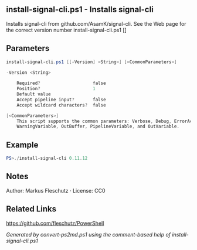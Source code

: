 ## install-signal-cli.ps1 - Installs signal-cli

Installs signal-cli from github.com/AsamK/signal-cli. See the Web page for the correct version number
install-signal-cli.ps1 [<version>]

## Parameters
```powershell
install-signal-cli.ps1 [[-Version] <String>] [<CommonParameters>]

-Version <String>
    
    Required?                    false
    Position?                    1
    Default value                
    Accept pipeline input?       false
    Accept wildcard characters?  false

[<CommonParameters>]
    This script supports the common parameters: Verbose, Debug, ErrorAction, ErrorVariable, WarningAction, 
    WarningVariable, OutBuffer, PipelineVariable, and OutVariable.
```

## Example
```powershell
PS>./install-signal-cli 0.11.12
```

## Notes
Author: Markus Fleschutz · License: CC0

## Related Links
https://github.com/fleschutz/PowerShell

*Generated by convert-ps2md.ps1 using the comment-based help of install-signal-cli.ps1*
